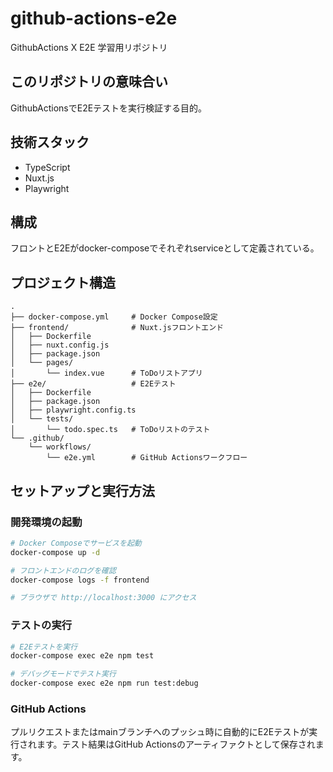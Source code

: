 # github-actions-e2e
GithubActions X E2E 学習用リポジトリ

## このリポジトリの意味合い
GithubActionsでE2Eテストを実行検証する目的。

## 技術スタック
- TypeScript
- Nuxt.js
- Playwright

## 構成
フロントとE2Eがdocker-composeでそれぞれserviceとして定義されている。

## プロジェクト構造
```
.
├── docker-compose.yml     # Docker Compose設定
├── frontend/              # Nuxt.jsフロントエンド
│   ├── Dockerfile
│   ├── nuxt.config.js
│   ├── package.json
│   └── pages/
│       └── index.vue      # ToDoリストアプリ
├── e2e/                   # E2Eテスト
│   ├── Dockerfile
│   ├── package.json
│   ├── playwright.config.ts
│   └── tests/
│       └── todo.spec.ts   # ToDoリストのテスト
└── .github/
    └── workflows/
        └── e2e.yml        # GitHub Actionsワークフロー
```

## セットアップと実行方法

### 開発環境の起動
```bash
# Docker Composeでサービスを起動
docker-compose up -d

# フロントエンドのログを確認
docker-compose logs -f frontend

# ブラウザで http://localhost:3000 にアクセス
```

### テストの実行
```bash
# E2Eテストを実行
docker-compose exec e2e npm test

# デバッグモードでテスト実行
docker-compose exec e2e npm run test:debug
```

### GitHub Actions
プルリクエストまたはmainブランチへのプッシュ時に自動的にE2Eテストが実行されます。テスト結果はGitHub Actionsのアーティファクトとして保存されます。

